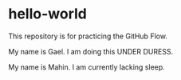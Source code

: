 # hello-world
This repository is for practicing the GitHub Flow.

My name is Gael.
I am doing this UNDER DURESS.

My name is Mahin.
I am currently lacking sleep.
